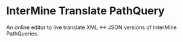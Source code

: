 # InterMine Translate PathQuery

An online editor to live translate XML <-> JSON versions of InterMine PathQueries.